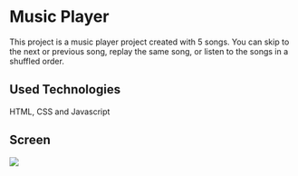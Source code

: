 <h1> Music Player </h1>

This project is a music player project created with 5 songs. You can skip to the next or previous song, replay the same song, or listen to the songs in a shuffled order.

<h2> Used Technologies </h2>

HTML, CSS and Javascript

<h2> Screen </h2>

![](ekran.gif)